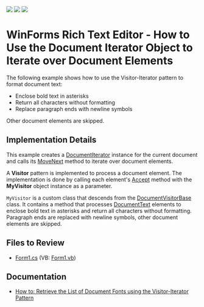 <!-- default badges list -->
![](https://img.shields.io/endpoint?url=https://codecentral.devexpress.com/api/v1/VersionRange/128611530/23.2.3%2B)
[![](https://img.shields.io/badge/Open_in_DevExpress_Support_Center-FF7200?style=flat-square&logo=DevExpress&logoColor=white)](https://supportcenter.devexpress.com/ticket/details/T384347)
[![](https://img.shields.io/badge/📖_How_to_use_DevExpress_Examples-e9f6fc?style=flat-square)](https://docs.devexpress.com/GeneralInformation/403183)
<!-- default badges end -->

# WinForms Rich Text Editor - How to Use the Document Iterator Object to Iterate over Document Elements

The following example shows how to use the Visitor-Iterator pattern to format document text:

* Enclose bold text in asterisks
* Return all characters without formatting
* Replace paragraph ends with newline symbols

Other document elements are skipped.

## Implementation Details

This example creates a [DocumentIterator](https://docs.devexpress.com/OfficeFileAPI/DevExpress.XtraRichEdit.API.Native.DocumentIterator) instance for the current document and calls its [MoveNext](https://docs.devexpress.com/OfficeFileAPI/devexpress.xtrarichedit.api.native.documentiterator.movenext.overloads) method to iterate over document elements.

A **Visitor** pattern is implemented to process a document element. The implementation is done by calling each element's [Accept](https://docs.devexpress.com/OfficeFileAPI/DevExpress.XtraRichEdit.API.Native.IDocumentElement.Accept(DevExpress.XtraRichEdit.API.Native.IDocumentVisitor)) method with the **MyVisitor** object instance as a parameter.

`MyVisitor` is a custom class that descends from the [DocumentVisitorBase](https://docs.devexpress.com/OfficeFileAPI/DevExpress.XtraRichEdit.API.Native.DocumentVisitorBase) class. It contains a method that processes [DocumentText](https://docs.devexpress.com/OfficeFileAPI/DevExpress.XtraRichEdit.API.Native.DocumentText) elements to enclose bold text in asterisks and return all characters without formatting. Paragraph ends are replaced with newline symbols, other document elements are skipped.

## Files to Review

* [Form1.cs](./CS/DocumentIteratorExample/Form1.cs) (VB: [Form1.vb](./VB/DocumentIteratorExample/Form1.vb))

## Documentation

* [How to: Retrieve the List of Document Fonts using the Visitor-Iterator Pattern](https://docs.devexpress.com/WindowsForms/116746/controls-and-libraries/rich-text-editor/examples/automation/how-to-retrieve-the-list-of-document-fonts-using-the-visitor-iterator-pattern)
